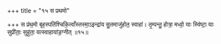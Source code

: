+++
title = "१५ स प्रथमो"

+++
स प्र॑थ॒मो बृह॒स्पति॑श्चिकि॒त्वाँस्तस्मा॒ऽइन्द्रा॑य सु॒तमाजु॑होत॒ स्वाहा॑। तृ॒म्पन्तु॒ होत्रा॒ मध्वो॒ याः स्वि॑ष्टा॒ याः सुप्री॑ताः॒ सुहु॑ता॒ यत्स्वाहाया॑ड॒ग्नीत् ॥१५॥
